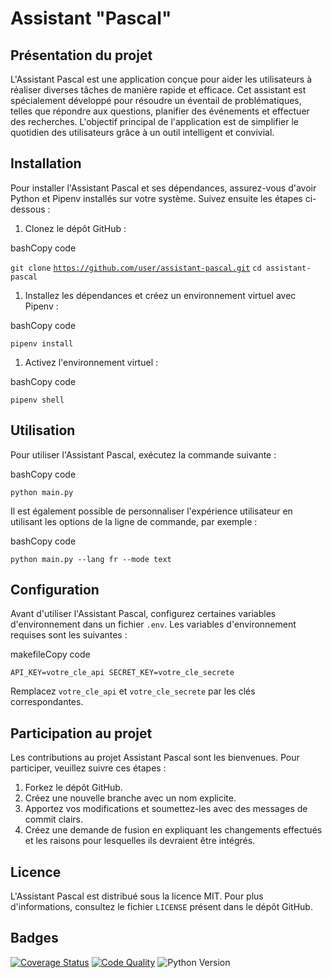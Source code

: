 
Assistant "Pascal"
==================

Présentation du projet
----------------------

L'Assistant Pascal est une application conçue pour aider les utilisateurs à réaliser diverses tâches de manière rapide et efficace. Cet assistant est spécialement développé pour résoudre un éventail de problématiques, telles que répondre aux questions, planifier des événements et effectuer des recherches. L'objectif principal de l'application est de simplifier le quotidien des utilisateurs grâce à un outil intelligent et convivial.

Installation
------------

Pour installer l'Assistant Pascal et ses dépendances, assurez-vous d'avoir Python et Pipenv installés sur votre système. Suivez ensuite les étapes ci-dessous :

1.  Clonez le dépôt GitHub :

bashCopy code

`git clone` [`https://github.com/user/assistant-pascal.git`](https://github.com/user/assistant-pascal.git "https://github.com/user/assistant-pascal.git") `cd assistant-pascal`

1.  Installez les dépendances et créez un environnement virtuel avec Pipenv :

bashCopy code

`pipenv install`

1.  Activez l'environnement virtuel :

bashCopy code

`pipenv shell`

Utilisation
-----------

Pour utiliser l'Assistant Pascal, exécutez la commande suivante :

bashCopy code

`python main.py`

Il est également possible de personnaliser l'expérience utilisateur en utilisant les options de la ligne de commande, par exemple :

bashCopy code

`python main.py --lang fr --mode text`

Configuration
-------------

Avant d'utiliser l'Assistant Pascal, configurez certaines variables d'environnement dans un fichier `.env`. Les variables d'environnement requises sont les suivantes :

makefileCopy code

`API_KEY=votre_cle_api SECRET_KEY=votre_cle_secrete`

Remplacez `votre_cle_api` et `votre_cle_secrete` par les clés correspondantes.

Participation au projet
-----------------------

Les contributions au projet Assistant Pascal sont les bienvenues. Pour participer, veuillez suivre ces étapes :

1.  Forkez le dépôt GitHub.
2.  Créez une nouvelle branche avec un nom explicite.
3.  Apportez vos modifications et soumettez-les avec des messages de commit clairs.
4.  Créez une demande de fusion en expliquant les changements effectués et les raisons pour lesquelles ils devraient être intégrés.

Licence
-------

L'Assistant Pascal est distribué sous la licence MIT. Pour plus d'informations, consultez le fichier `LICENSE` présent dans le dépôt GitHub.

Badges
------
[![Coverage Status](https://coveralls.io/repos/github/user/assistant-pascal/badge.svg?branch=master)](https://coveralls.io/github/user/assistant-pascal?branch=master) [![Code Quality](https://img.shields.io/lgtm/grade/python/g/user/assistant-pascal.svg)](https://lgtm.com/projects/g/user/assistant-pascal/context:python) ![Python Version](https://img.shields.io/badge/python-3.7%20%7C%203.8%20%7C%203.9-blue)